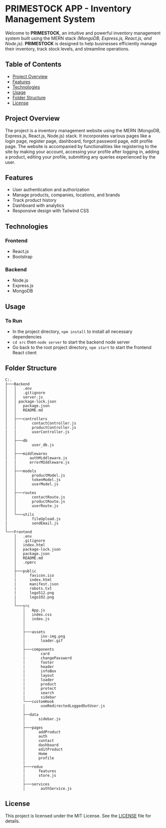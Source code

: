 # PRIMESTOCK APP - Inventory Management System
Welcome to **PRIMESTOCK**, an intuitive and powerful inventory management system built using the MERN stack *(MongoDB, Express.js, React.js, and Node.js)*.
**PRIMESTOCK** is designed to help businesses efficiently manage their inventory, track stock levels, and streamline operations.
## Table of Contents

- [Project Overview](#project-overview)
- [Features](#features)
- [Technologies](#technologies)
- [Usage](#usage)
- [Folder Structure](#folder-structure)
- [License](#license)

## Project Overview

The project is a inventory management website using the MERN (MongoDB, Express.js, React.js, Node.js) stack. 
It incorporates various pages like a login page, register page, dashboard, forgot password page, edit profile page.
The website is accompanied by functionalities like registering to the site by making your account, accessing your profile after logging in, adding a product, editing your profile, submitting any queries experienced by the user.

## Features
- User authentication and authorization
- Manage products, companies, locations, and brands
- Track product history
- Dashboard with analytics
- Responsive design with Tailwind CSS

## Technologies
### Frontend
- React.js
- Bootstrap

### Backend
- Node.js
- Express.js
- MongoDB
## Usage
### To Run
- In the project directory, `npm install` to install all necessary dependencies
- `cd src` then `node server` to start the backend node server
- Go back to the root project directory, `npm start` to start the frontend React client

 ## Folder Structure

```plaintext
C:.
├───Backend
│   │   .env
│   │   .gitignore
│   │   server.js
│   │ package-lock.json
│   │   package.json
│   │   README.md
│   │
│   ├───controllers
│   │       contactController.js
│   │       productController.js
|   |       userController.js
│   │
│   ├───db
│   │       user_db.js
│   │
│   ├───middlewares
│   │      authMiddleware.js
|   |      errorMIddleware.js
│   │
│   ├───models
│   │       productModel.js
│   │       tokenModel.js
│   │       userModel.js
│   │
│   ├───routes
│   │       contactRoute.js
│   │       productRoute.js
│   │       userRoute.js
│   │
│   └───utils
│           fileUpload.js
|           sendEmail.js
│
└───Frontend
    │   .env
    │   .gitignore
    │   index.html
    │   package-lock.json
    │   package.json
    │   README.md
    │   .npmrc
    │
    ├───public
    │      favicon.ico
    |      index.html
    |      manifest.json
    |      robots.txt
    |      logo512.png
    |      logo192.png
    │
    └───src
        │   App.js
        │   index.css
        │   index.js
        │   
        │
        ├───assets
        │       inv-img.png
        |       loader.gif
        │
        ├───components
        │       card
        |       changePassword
        |       footer
        |       header
        |       infoBox
        |       layout
        |       loader
        |       product
        |       protect
        |       search
        |       sidebar
        └───customHook
        │       useRedirectedLoggedOutUser.js
        │
        ├──data
        │      sidebar.js
        |     
        ├───pages
        │      addProduct
        │      auth
        │      contact
        │      dashboard
        │      editProduct    
        │      Home    
        │      profile
        |    
        ├───redux
        |      features
        |      store.js   
        |         
        ├───services
        │       authService.js

```

## License

This project is licensed under the MIT License. See the [LICENSE](LICENSE) file for details.

